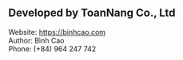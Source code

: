 Developed by ToanNang Co., Ltd
-------------------------------------------------------------------------------------------------------------------------------------------
Website: https://binhcao.com <br>
Author: Bình Cao <br>
Phone: (+84) 964 247 742 <br>

